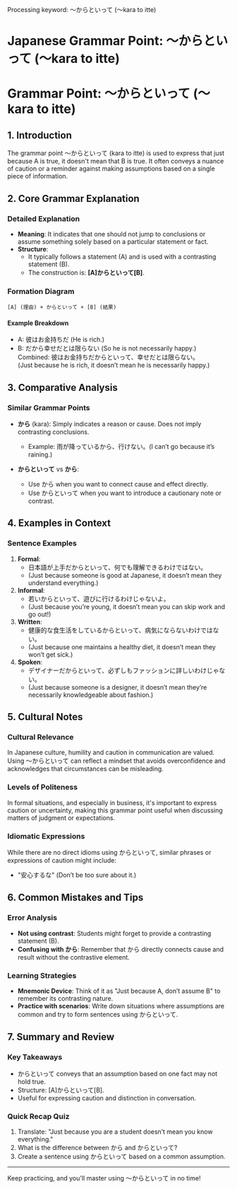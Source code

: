 Processing keyword: ～からといって (〜kara to itte)
# Japanese Grammar Point: ～からといって (〜kara to itte)
# Grammar Point: ～からといって (〜kara to itte)
## 1. Introduction
The grammar point ～からといって (kara to itte) is used to express that just because A is true, it doesn't mean that B is true. It often conveys a nuance of caution or a reminder against making assumptions based on a single piece of information.
## 2. Core Grammar Explanation
### Detailed Explanation
- **Meaning**: It indicates that one should not jump to conclusions or assume something solely based on a particular statement or fact. 
- **Structure**:
  - It typically follows a statement (A) and is used with a contrasting statement (B).
  - The construction is: **[A]からといって[B]**.
### Formation Diagram
```
[A] (理由) + からといって + [B] (結果)
```
#### Example Breakdown
- A: 彼はお金持ちだ (He is rich.)
- B: だから幸せだとは限らない (So he is not necessarily happy.)
Combined: 彼はお金持ちだからといって、幸せだとは限らない。  
(Just because he is rich, it doesn’t mean he is necessarily happy.)
## 3. Comparative Analysis
### Similar Grammar Points
- **から** (kara): Simply indicates a reason or cause. Does not imply contrasting conclusions.
    - Example: 雨が降っているから、行けない。(I can’t go because it’s raining.)
  
- **からといって** vs **から**:
   - Use から when you want to connect cause and effect directly.
   - Use からといって when you want to introduce a cautionary note or contrast.
## 4. Examples in Context
### Sentence Examples
1. **Formal**: 
   - 日本語が上手だからといって、何でも理解できるわけではない。
   - (Just because someone is good at Japanese, it doesn’t mean they understand everything.)
2. **Informal**: 
   - 若いからといって、遊びに行けるわけじゃないよ。
   - (Just because you’re young, it doesn’t mean you can skip work and go out!)
3. **Written**:
   - 健康的な食生活をしているからといって、病気にならないわけではない。
   - (Just because one maintains a healthy diet, it doesn’t mean they won’t get sick.)
4. **Spoken**:
   - デザイナーだからといって、必ずしもファッションに詳しいわけじゃない。
   - (Just because someone is a designer, it doesn’t mean they’re necessarily knowledgeable about fashion.)
## 5. Cultural Notes
### Cultural Relevance
In Japanese culture, humility and caution in communication are valued. Using ～からといって can reflect a mindset that avoids overconfidence and acknowledges that circumstances can be misleading.
### Levels of Politeness
In formal situations, and especially in business, it's important to express caution or uncertainty, making this grammar point useful when discussing matters of judgment or expectations.
### Idiomatic Expressions
While there are no direct idioms using からといって, similar phrases or expressions of caution might include:
- "安心するな" (Don’t be too sure about it.)
## 6. Common Mistakes and Tips
### Error Analysis
- **Not using contrast**: Students might forget to provide a contrasting statement (B).
- **Confusing with から**: Remember that から directly connects cause and result without the contrastive element.
### Learning Strategies
- **Mnemonic Device**: Think of it as "Just because A, don’t assume B" to remember its contrasting nature.
- **Practice with scenarios**: Write down situations where assumptions are common and try to form sentences using からといって.
## 7. Summary and Review
### Key Takeaways
- からといって conveys that an assumption based on one fact may not hold true.
- Structure: [A]からといって[B].
- Useful for expressing caution and distinction in conversation.
### Quick Recap Quiz
1. Translate: "Just because you are a student doesn’t mean you know everything." 
2. What is the difference between から and からといって?
3. Create a sentence using からといって based on a common assumption.
---
Keep practicing, and you'll master using ～からといって in no time!
